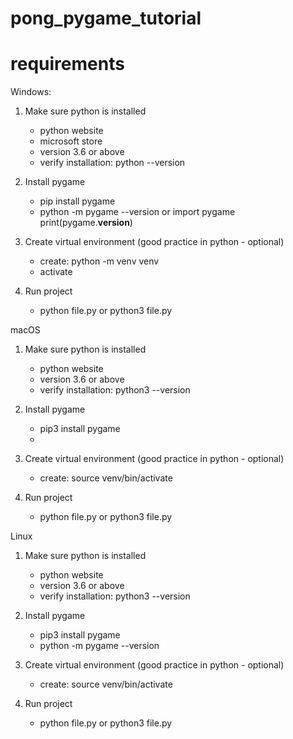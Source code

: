 # pong_pygame_tutorial

# requirements

Windows:

1. Make sure python is installed
    - python website
    - microsoft store
    - version 3.6 or above
    - verify installation: python --version

2. Install pygame
     - pip install pygame
     - python -m pygame --version or 
        import pygame
        print(pygame.__version__)

3. Create virtual environment (good practice in python - optional)
     - create: python -m venv venv
     - activate


4. Run project
     - python file.py or python3 file.py

macOS

1. Make sure python is installed
    - python website
    - version 3.6 or above
    - verify installation: python3 --version

2. Install pygame
     - pip3 install pygame
     - 


3. Create virtual environment (good practice in python - optional)
     - create: source venv/bin/activate

     
4. Run project
     - python file.py or python3 file.py

Linux

1. Make sure python is installed
    - python website
    - version 3.6 or above
    - verify installation: python3 --version

2. Install pygame
     - pip3 install pygame
     - python -m pygame --version

3. Create virtual environment (good practice in python - optional)
     - create: source venv/bin/activate


4. Run project
     - python file.py or python3 file.py

